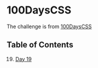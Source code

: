 # 100DaysCSS

The challenge is from [100DaysCSS](https://100dayscss.com/)

## Table of Contents

19. [Day 19](/day19)
